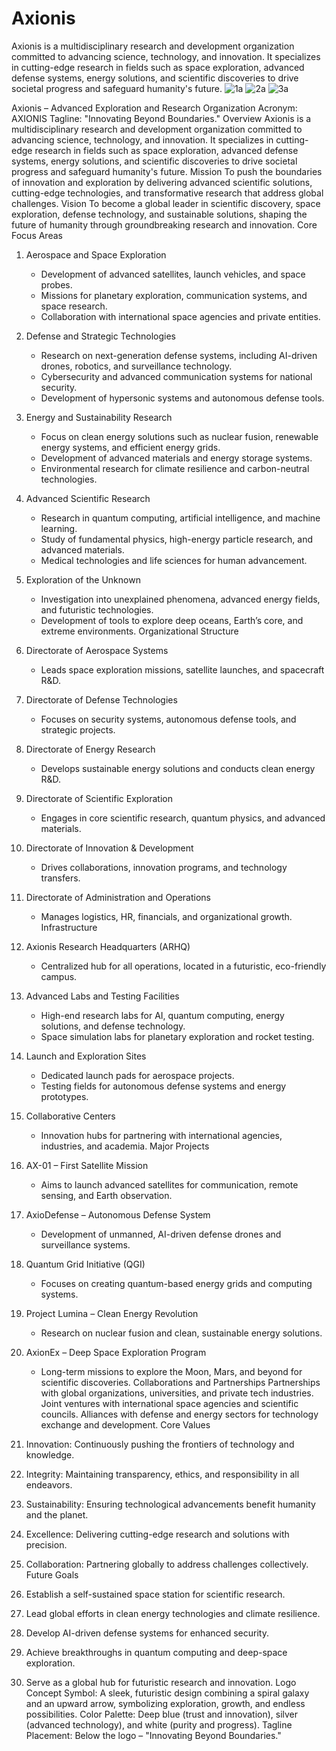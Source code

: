 # Axionis
Axionis is a multidisciplinary research and development organization committed to advancing science, technology, and innovation. It specializes in cutting-edge research in fields such as space exploration, advanced defense systems, energy solutions, and scientific discoveries to drive societal progress and safeguard humanity's future.
![1a](https://github.com/user-attachments/assets/8767845a-de55-4aa8-a9f3-f7d26ef02729)
![2a](https://github.com/user-attachments/assets/5813de73-ea43-4fe6-aae7-ce4cfe439ee6)
![3a](https://github.com/user-attachments/assets/b7d314c1-214d-480f-b73d-28f103d506c9)

Axionis – Advanced Exploration and Research Organization
Acronym: AXIONIS
Tagline: "Innovating Beyond Boundaries."
Overview
Axionis is a multidisciplinary research and development organization committed to advancing science, technology, and innovation. It specializes in cutting-edge research in fields such as space exploration, advanced defense systems, energy solutions, and scientific discoveries to drive societal progress and safeguard humanity's future.
Mission
To push the boundaries of innovation and exploration by delivering advanced scientific solutions, cutting-edge technologies, and transformative research that address global challenges.
Vision
To become a global leader in scientific discovery, space exploration, defense technology, and sustainable solutions, shaping the future of humanity through groundbreaking research and innovation.
Core Focus Areas
1. Aerospace and Space Exploration
   - Development of advanced satellites, launch vehicles, and space probes.
   - Missions for planetary exploration, communication systems, and space research.
   - Collaboration with international space agencies and private entities.

2. Defense and Strategic Technologies
   - Research on next-generation defense systems, including AI-driven drones, robotics, and surveillance technology.
   - Cybersecurity and advanced communication systems for national security.
   - Development of hypersonic systems and autonomous defense tools.

3. Energy and Sustainability Research
   - Focus on clean energy solutions such as nuclear fusion, renewable energy systems, and efficient energy grids.
   - Development of advanced materials and energy storage systems.
   - Environmental research for climate resilience and carbon-neutral technologies.

4. Advanced Scientific Research
   - Research in quantum computing, artificial intelligence, and machine learning.
   - Study of fundamental physics, high-energy particle research, and advanced materials.
   - Medical technologies and life sciences for human advancement.

5. Exploration of the Unknown
   - Investigation into unexplained phenomena, advanced energy fields, and futuristic technologies.
   - Development of tools to explore deep oceans, Earth’s core, and extreme environments.
Organizational Structure
1. Directorate of Aerospace Systems
   - Leads space exploration missions, satellite launches, and spacecraft R&D.

2. Directorate of Defense Technologies
   - Focuses on security systems, autonomous defense tools, and strategic projects.

3. Directorate of Energy Research
   - Develops sustainable energy solutions and conducts clean energy R&D.

4. Directorate of Scientific Exploration
   - Engages in core scientific research, quantum physics, and advanced materials.

5. Directorate of Innovation & Development
   - Drives collaborations, innovation programs, and technology transfers.

6. Directorate of Administration and Operations
   - Manages logistics, HR, financials, and organizational growth.
Infrastructure
1. Axionis Research Headquarters (ARHQ)
   - Centralized hub for all operations, located in a futuristic, eco-friendly campus.

2. Advanced Labs and Testing Facilities
   - High-end research labs for AI, quantum computing, energy solutions, and defense technology.
   - Space simulation labs for planetary exploration and rocket testing.

3. Launch and Exploration Sites
   - Dedicated launch pads for aerospace projects.
   - Testing fields for autonomous defense systems and energy prototypes.

4. Collaborative Centers
   - Innovation hubs for partnering with international agencies, industries, and academia.
Major Projects
1. AX-01 – First Satellite Mission
   - Aims to launch advanced satellites for communication, remote sensing, and Earth observation.

2. AxioDefense – Autonomous Defense System
   - Development of unmanned, AI-driven defense drones and surveillance systems.

3. Quantum Grid Initiative (QGI)
   - Focuses on creating quantum-based energy grids and computing systems.

4. Project Lumina – Clean Energy Revolution
   - Research on nuclear fusion and clean, sustainable energy solutions.

5. AxionEx – Deep Space Exploration Program
   - Long-term missions to explore the Moon, Mars, and beyond for scientific discoveries.
Collaborations and Partnerships
Partnerships with global organizations, universities, and private tech industries.
Joint ventures with international space agencies and scientific councils.
Alliances with defense and energy sectors for technology exchange and development.
Core Values
1. Innovation: Continuously pushing the frontiers of technology and knowledge.
2. Integrity: Maintaining transparency, ethics, and responsibility in all endeavors.
3. Sustainability: Ensuring technological advancements benefit humanity and the planet.
4. Excellence: Delivering cutting-edge research and solutions with precision.
5. Collaboration: Partnering globally to address challenges collectively.
Future Goals
1. Establish a self-sustained space station for scientific research.
2. Lead global efforts in clean energy technologies and climate resilience.
3. Develop AI-driven defense systems for enhanced security.
4. Achieve breakthroughs in quantum computing and deep-space exploration.
5. Serve as a global hub for futuristic research and innovation.
Logo Concept
Symbol: A sleek, futuristic design combining a spiral galaxy and an upward arrow, symbolizing exploration, growth, and endless possibilities.
Color Palette: Deep blue (trust and innovation), silver (advanced technology), and white (purity and progress).
Tagline Placement: Below the logo – "Innovating Beyond Boundaries."

